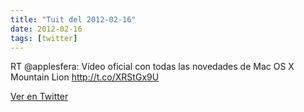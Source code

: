 ```yaml
---
title: "Tuit del 2012-02-16"
date: 2012-02-16
tags: [twitter]
---
```


RT @applesfera: Vídeo oficial con todas las novedades de Mac OS X Mountain Lion http://t.co/XRStGx9U



[Ver en Twitter](https://twitter.com/i/web/status/170284352477995008)
